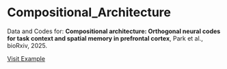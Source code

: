 # Compositional_Architecture
Data and Codes for: <b>Compositional architecture: Orthogonal neural codes for task context and spatial memory in prefrontal cortex</b>, Park et al., bioRxiv, 2025.
<p>
<a href="https://doi.org/10.1101/2025.02.25.640211" target="_blank">Visit Example</a>
